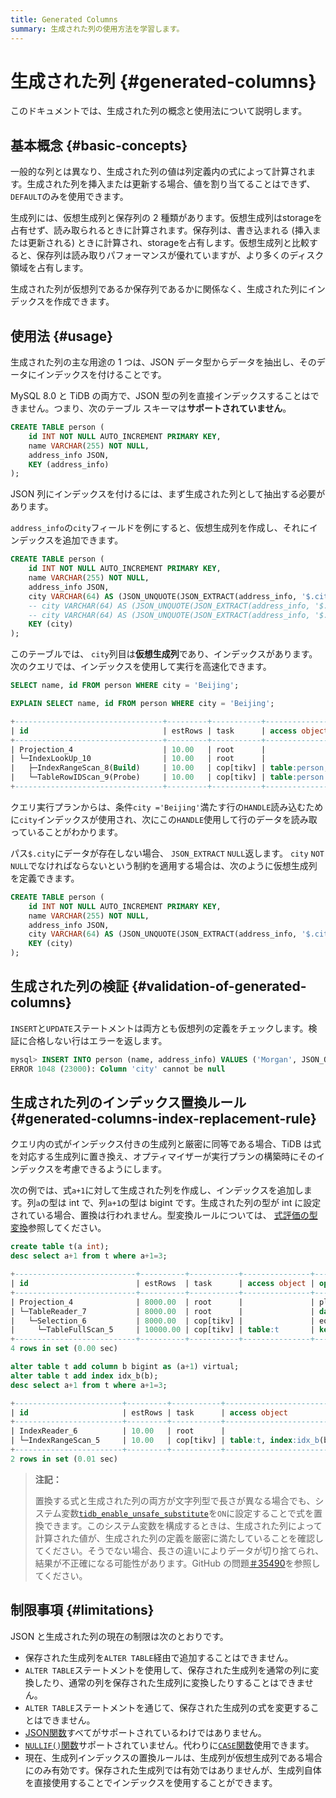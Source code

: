 ```yaml
---
title: Generated Columns
summary: 生成された列の使用方法を学習します。
---
```


# 生成された列 {#generated-columns}

このドキュメントでは、生成された列の概念と使用法について説明します。

## 基本概念 {#basic-concepts}

一般的な列とは異なり、生成された列の値は列定義内の式によって計算されます。生成された列を挿入または更新する場合、値を割り当てることはできず、 `DEFAULT`のみを使用できます。

生成列には、仮想生成列と保存列の 2 種類があります。仮想生成列はstorageを占有せず、読み取られるときに計算されます。保存列は、書き込まれる (挿入または更新される) ときに計算され、storageを占有します。仮想生成列と比較すると、保存列は読み取りパフォーマンスが優れていますが、より多くのディスク領域を占有します。

生成された列が仮想列であるか保存列であるかに関係なく、生成された列にインデックスを作成できます。

## 使用法 {#usage}

生成された列の主な用途の 1 つは、JSON データ型からデータを抽出し、そのデータにインデックスを付けることです。

MySQL 8.0 と TiDB の両方で、JSON 型の列を直接インデックスすることはできません。つまり、次のテーブル スキーマは**サポートされていません**。

```sql
CREATE TABLE person (
    id INT NOT NULL AUTO_INCREMENT PRIMARY KEY,
    name VARCHAR(255) NOT NULL,
    address_info JSON,
    KEY (address_info)
);
```

JSON 列にインデックスを付けるには、まず生成された列として抽出する必要があります。

`address_info`の`city`フィールドを例にすると、仮想生成列を作成し、それにインデックスを追加できます。

```sql
CREATE TABLE person (
    id INT NOT NULL AUTO_INCREMENT PRIMARY KEY,
    name VARCHAR(255) NOT NULL,
    address_info JSON,
    city VARCHAR(64) AS (JSON_UNQUOTE(JSON_EXTRACT(address_info, '$.city'))), -- virtual generated column
    -- city VARCHAR(64) AS (JSON_UNQUOTE(JSON_EXTRACT(address_info, '$.city'))) VIRTUAL, -- virtual generated column
    -- city VARCHAR(64) AS (JSON_UNQUOTE(JSON_EXTRACT(address_info, '$.city'))) STORED, -- stored generated column
    KEY (city)
);
```

このテーブルでは、 `city`列目は**仮想生成列**であり、インデックスがあります。次のクエリでは、インデックスを使用して実行を高速化できます。

```sql
SELECT name, id FROM person WHERE city = 'Beijing';
```

```sql
EXPLAIN SELECT name, id FROM person WHERE city = 'Beijing';
```

```sql
+---------------------------------+---------+-----------+--------------------------------+-------------------------------------------------------------+
| id                              | estRows | task      | access object                  | operator info                                               |
+---------------------------------+---------+-----------+--------------------------------+-------------------------------------------------------------+
| Projection_4                    | 10.00   | root      |                                | test.person.name, test.person.id                            |
| └─IndexLookUp_10                | 10.00   | root      |                                |                                                             |
|   ├─IndexRangeScan_8(Build)     | 10.00   | cop[tikv] | table:person, index:city(city) | range:["Beijing","Beijing"], keep order:false, stats:pseudo |
|   └─TableRowIDScan_9(Probe)     | 10.00   | cop[tikv] | table:person                   | keep order:false, stats:pseudo                              |
+---------------------------------+---------+-----------+--------------------------------+-------------------------------------------------------------+
```

クエリ実行プランからは、条件`city ='Beijing'`満たす行の`HANDLE`読み込むために`city`インデックスが使用され、次にこの`HANDLE`使用して行のデータを読み取っていることがわかります。

パス`$.city`にデータが存在しない場合、 `JSON_EXTRACT` `NULL`返します。 `city` `NOT NULL`でなければならないという制約を適用する場合は、次のように仮想生成列を定義できます。

```sql
CREATE TABLE person (
    id INT NOT NULL AUTO_INCREMENT PRIMARY KEY,
    name VARCHAR(255) NOT NULL,
    address_info JSON,
    city VARCHAR(64) AS (JSON_UNQUOTE(JSON_EXTRACT(address_info, '$.city'))) NOT NULL,
    KEY (city)
);
```

## 生成された列の検証 {#validation-of-generated-columns}

`INSERT`と`UPDATE`ステートメントは両方とも仮想列の定義をチェックします。検証に合格しない行はエラーを返します。

```sql
mysql> INSERT INTO person (name, address_info) VALUES ('Morgan', JSON_OBJECT('Country', 'Canada'));
ERROR 1048 (23000): Column 'city' cannot be null
```

## 生成された列のインデックス置換ルール {#generated-columns-index-replacement-rule}

クエリ内の式がインデックス付きの生成列と厳密に同等である場合、TiDB は式を対応する生成列に置き換え、オプティマイザーが実行プランの構築時にそのインデックスを考慮できるようにします。

次の例では、式`a+1`に対して生成された列を作成し、インデックスを追加します。列`a`の型は int で、列`a+1`の型は bigint です。生成された列の型が int に設定されている場合、置換は行われません。型変換ルールについては、 [式評価の型変換](/functions-and-operators/type-conversion-in-expression-evaluation.md)参照してください。

```sql
create table t(a int);
desc select a+1 from t where a+1=3;
```

```sql
+---------------------------+----------+-----------+---------------+--------------------------------+
| id                        | estRows  | task      | access object | operator info                  |
+---------------------------+----------+-----------+---------------+--------------------------------+
| Projection_4              | 8000.00  | root      |               | plus(test.t.a, 1)->Column#3    |
| └─TableReader_7           | 8000.00  | root      |               | data:Selection_6               |
|   └─Selection_6           | 8000.00  | cop[tikv] |               | eq(plus(test.t.a, 1), 3)       |
|     └─TableFullScan_5     | 10000.00 | cop[tikv] | table:t       | keep order:false, stats:pseudo |
+---------------------------+----------+-----------+---------------+--------------------------------+
4 rows in set (0.00 sec)
```

```sql
alter table t add column b bigint as (a+1) virtual;
alter table t add index idx_b(b);
desc select a+1 from t where a+1=3;
```

```sql
+------------------------+---------+-----------+-------------------------+---------------------------------------------+
| id                     | estRows | task      | access object           | operator info                               |
+------------------------+---------+-----------+-------------------------+---------------------------------------------+
| IndexReader_6          | 10.00   | root      |                         | index:IndexRangeScan_5                      |
| └─IndexRangeScan_5     | 10.00   | cop[tikv] | table:t, index:idx_b(b) | range:[3,3], keep order:false, stats:pseudo |
+------------------------+---------+-----------+-------------------------+---------------------------------------------+
2 rows in set (0.01 sec)
```

> **注記：**
>
> 置換する式と生成された列の両方が文字列型で長さが異なる場合でも、システム変数[`tidb_enable_unsafe_substitute`](/system-variables.md#tidb_enable_unsafe_substitute-new-in-v630)を`ON`に設定することで式を置換できます。このシステム変数を構成するときは、生成された列によって計算された値が、生成された列の定義を厳密に満たしていることを確認してください。そうでない場合、長さの違いによりデータが切り捨てられ、結果が不正確になる可能性があります。GitHub の問題[＃35490](https://github.com/pingcap/tidb/issues/35490#issuecomment-1211658886)を参照してください。

## 制限事項 {#limitations}

JSON と生成された列の現在の制限は次のとおりです。

-   保存された生成列を`ALTER TABLE`経由で追加することはできません。
-   `ALTER TABLE`ステートメントを使用して、保存された生成列を通常の列に変換したり、通常の列を保存された生成列に変換したりすることはできません。
-   `ALTER TABLE`ステートメントを通じて、保存された生成列の式を変更することはできません。
-   [JSON関数](/functions-and-operators/json-functions.md)すべてがサポートされているわけではありません。
-   [`NULLIF()`関数](/functions-and-operators/control-flow-functions.md#nullif)サポートされていません。代わりに[`CASE`関数](/functions-and-operators/control-flow-functions.md#case)使用できます。
-   現在、生成列インデックスの置換ルールは、生成列が仮想生成列である場合にのみ有効です。保存された生成列では有効ではありませんが、生成列自体を直接使用することでインデックスを使用することができます。
